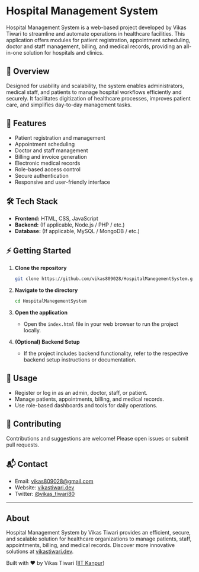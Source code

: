 # Hospital Management System

Hospital Management System is a web-based project developed by Vikas Tiwari to streamline and automate operations in healthcare facilities. This application offers modules for patient registration, appointment scheduling, doctor and staff management, billing, and medical records, providing an all-in-one solution for hospitals and clinics.

## 🌟 Overview

Designed for usability and scalability, the system enables administrators, medical staff, and patients to manage hospital workflows efficiently and securely. It facilitates digitization of healthcare processes, improves patient care, and simplifies day-to-day management tasks.

## 🚀 Features

- Patient registration and management
- Appointment scheduling
- Doctor and staff management
- Billing and invoice generation
- Electronic medical records
- Role-based access control
- Secure authentication
- Responsive and user-friendly interface

## 🛠️ Tech Stack

- **Frontend:** HTML, CSS, JavaScript
- **Backend:** (If applicable, Node.js / PHP / etc.)
- **Database:** (If applicable, MySQL / MongoDB / etc.)

## ⚡ Getting Started

1. **Clone the repository**

    ```bash
    git clone https://github.com/vikas809028/HospitalManegementSystem.git
    ```

2. **Navigate to the directory**

    ```bash
    cd HospitalManegementSystem
    ```

3. **Open the application**

    - Open the `index.html` file in your web browser to run the project locally.

4. **(Optional) Backend Setup**

    - If the project includes backend functionality, refer to the respective backend setup instructions or documentation.

## 📌 Usage

- Register or log in as an admin, doctor, staff, or patient.
- Manage patients, appointments, billing, and medical records.
- Use role-based dashboards and tools for daily operations.

## 🤝 Contributing

Contributions and suggestions are welcome! Please open issues or submit pull requests.

## 📬 Contact

- Email: vikas809028@gmail.com
- Website: [vikastiwari.dev](https://vikastiwari.dev)
- Twitter: [@vikas_tiwari80](https://twitter.com/vikas_tiwari80)

---

## About

Hospital Management System by Vikas Tiwari provides an efficient, secure, and scalable solution for healthcare organizations to manage patients, staff, appointments, billing, and medical records. Discover more innovative solutions at [vikastiwari.dev](https://vikastiwari.dev).

Built with ❤️ by Vikas Tiwari ([IIT Kanpur](https://prutor.ai))
